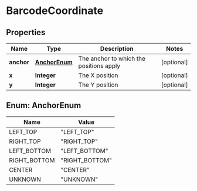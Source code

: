 
# BarcodeCoordinate

## Properties
Name | Type | Description | Notes
------------ | ------------- | ------------- | -------------
**anchor** | [**AnchorEnum**](#AnchorEnum) | The anchor to which the positions apply |  [optional]
**x** | **Integer** | The X position |  [optional]
**y** | **Integer** | The Y position |  [optional]


<a name="AnchorEnum"></a>
## Enum: AnchorEnum
Name | Value
---- | -----
LEFT_TOP | &quot;LEFT_TOP&quot;
RIGHT_TOP | &quot;RIGHT_TOP&quot;
LEFT_BOTTOM | &quot;LEFT_BOTTOM&quot;
RIGHT_BOTTOM | &quot;RIGHT_BOTTOM&quot;
CENTER | &quot;CENTER&quot;
UNKNOWN | &quot;UNKNOWN&quot;



